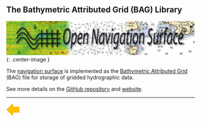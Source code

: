 ## The Bathymetric Attributed Grid (BAG) Library

![logo](../resources/bag.jpg){: .center-image }

The [navigation surface](https://en.wikipedia.org/wiki/Navigation_surface) is implemented as the 
[Bathymetric Attributed Grid](https://en.wikipedia.org/wiki/Bathymetric_attributed_grid) 
(BAG) file for storage of gridded hydrographic data.

See more details on the [GitHub repository](https://github.com/OpenNavigationSurface) 
and [website](http://opennavsurf.org/).

***

[![Back to Projects](../resources/back.png)](../projects.html)
